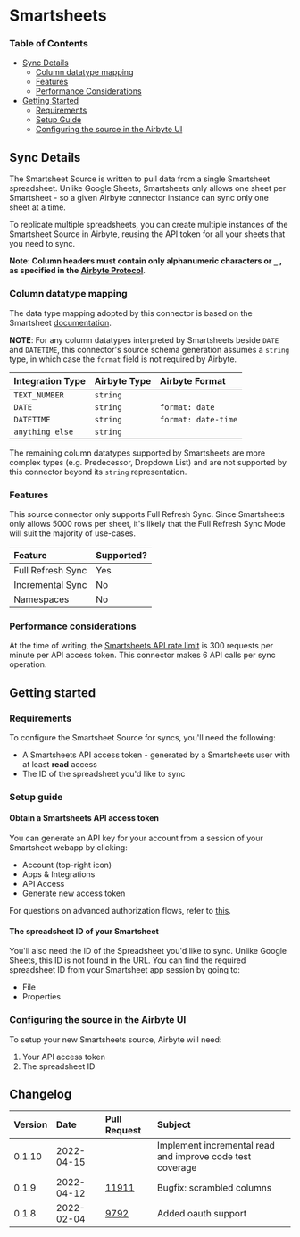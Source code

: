 # Smartsheets

### Table of Contents

* [Sync Details](smartsheets.md#sync-details)
  * [Column datatype mapping](smartsheets.md#column-datatype-mapping)
  * [Features](smartsheets.md#Features)
  * [Performance Considerations](smartsheets.md#performance-considerations)
* [Getting Started](smartsheets.md#getting-started)
  * [Requirements](smartsheets.md#requirements)
  * [Setup Guide](smartsheets.md#setup-guide)
  * [Configuring the source in the Airbyte UI](smartsheets.md#configuring-the-source-in-the-airbyte-ui)

## Sync Details

The Smartsheet Source is written to pull data from a single Smartsheet spreadsheet. Unlike Google Sheets, Smartsheets only allows one sheet per Smartsheet - so a given Airbyte connector instance can sync only one sheet at a time.

To replicate multiple spreadsheets, you can create multiple instances of the Smartsheet Source in Airbyte, reusing the API token for all your sheets that you need to sync.

**Note: Column headers must contain only alphanumeric characters or `_` , as specified in the** [**Airbyte Protocol**](../../understanding-airbyte/airbyte-specification.md).

### Column datatype mapping

The data type mapping adopted by this connector is based on the Smartsheet [documentation](https://smartsheet.redoc.ly/tag/columnsRelated#section/Column-Types).

**NOTE**: For any column datatypes interpreted by Smartsheets beside `DATE` and `DATETIME`, this connector's source schema generation assumes a `string` type, in which case the `format` field is not required by Airbyte.

| Integration Type | Airbyte Type | Airbyte Format       |
|:-----------------|:-------------|:---------------------|
| `TEXT_NUMBER`    | `string`     |                      |
| `DATE`           | `string`     | `format: date`       |
| `DATETIME`       | `string`     | `format: date-time`  |
| `anything else`  | `string`     |                      |

The remaining column datatypes supported by Smartsheets are more complex types \(e.g. Predecessor, Dropdown List\) and are not supported by this connector beyond its `string` representation.

### Features

This source connector only supports Full Refresh Sync. Since Smartsheets only allows 5000 rows per sheet, it's likely that the Full Refresh Sync Mode will suit the majority of use-cases.

| Feature           | Supported? |
|:------------------|:-----------|
| Full Refresh Sync | Yes        |
| Incremental Sync  | No         |
| Namespaces        | No         |

### Performance considerations

At the time of writing, the [Smartsheets API rate limit](https://developers.smartsheet.com/blog/smartsheet-api-best-practices#:~:text=The%20Smartsheet%20API%20currently%20imposes,per%20minute%20per%20Access%20Token.) is 300 requests per minute per API access token. This connector makes 6 API calls per sync operation.

## Getting started

### Requirements

To configure the Smartsheet Source for syncs, you'll need the following:

* A Smartsheets API access token - generated by a Smartsheets user with at least **read** access
* The ID of the spreadsheet you'd like to sync

### Setup guide

#### Obtain a Smartsheets API access token

You can generate an API key for your account from a session of your Smartsheet webapp by clicking:

* Account \(top-right icon\)
* Apps & Integrations
* API Access
* Generate new access token

For questions on advanced authorization flows, refer to [this](https://www.smartsheet.com/content-center/best-practices/tips-tricks/api-getting-started).

#### The spreadsheet ID of your Smartsheet

You'll also need the ID of the Spreadsheet you'd like to sync. Unlike Google Sheets, this ID is not found in the URL. You can find the required spreadsheet ID from your Smartsheet app session by going to:

* File
* Properties

### Configuring the source in the Airbyte UI

To setup your new Smartsheets source, Airbyte will need:

1. Your API access token
2. The spreadsheet ID

## Changelog

| Version | Date       | Pull Request                                             | Subject                                                   |
|:--------|:-----------|:---------------------------------------------------------|:----------------------------------------------------------|
| 0.1.10  | 2022-04-15 | [](https://github.com/airbytehq/airbyte/pull/)           | Implement incremental read and improve code test coverage |
| 0.1.9   | 2022-04-12 | [11911](https://github.com/airbytehq/airbyte/pull/11911) | Bugfix: scrambled columns                                 |
| 0.1.8   | 2022-02-04 | [9792](https://github.com/airbytehq/airbyte/pull/9792)   | Added oauth support                                       |
